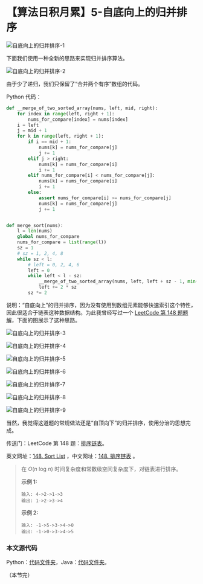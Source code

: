 # 【算法日积月累】5-自底向上的归并排序

![自底向上的归并排序-1](https://liweiwei1419.github.io/images/algorithms/merge-sort.png)

下面我们使用一种全新的思路来实现归并排序算法。

![自底向上的归并排序-2](http://upload-images.jianshu.io/upload_images/414598-d6c90094f981936f.jpg?imageMogr2/auto-orient/strip%7CimageView2/2/w/1240)

由于少了递归，我们只保留了“合并两个有序”数组的代码。

Python 代码：

```python
def __merge_of_two_sorted_array(nums, left, mid, right):
    for index in range(left, right + 1):
        nums_for_compare[index] = nums[index]
    i = left
    j = mid + 1
    for k in range(left, right + 1):
        if i == mid + 1:
            nums[k] = nums_for_compare[j]
            j += 1
        elif j > right:
            nums[k] = nums_for_compare[i]
            i += 1
        elif nums_for_compare[i] < nums_for_compare[j]:
            nums[k] = nums_for_compare[i]
            i += 1
        else:
            assert nums_for_compare[i] >= nums_for_compare[j]
            nums[k] = nums_for_compare[j]
            j += 1


def merge_sort(nums):
    l = len(nums)
    global nums_for_compare
    nums_for_compare = list(range(l))
    sz = 1
    # sz = 1, 2, 4, 8
    while sz < l:
        # left = 0, 2, 4, 6
        left = 0
        while left < l - sz:
            __merge_of_two_sorted_array(nums, left, left + sz - 1, min(left + sz + sz - 1, l - 1))
            left += 2 * sz
        sz *= 2
```

说明：“自底向上”的归并排序，因为没有使用到数组元素能够快速索引这个特性，因此很适合于链表这种数据结构。为此我曾经写过一个 [LeetCode 第 148 题题解](https://liweiwei1419.github.io/leetcode-solution/leetcode-0148-sort-list/)，下面的图展示了这种思路。

![自底向上的归并排序-3](https://liweiwei1419.github.io/images/leetcode-solution/148-1.jpg)

![自底向上的归并排序-4](https://liweiwei1419.github.io/images/leetcode-solution/148-2.jpg)

![自底向上的归并排序-5](https://liweiwei1419.github.io/images/leetcode-solution/148-3.jpg)

![自底向上的归并排序-6](https://liweiwei1419.github.io/images/leetcode-solution/148-4.jpg)

![自底向上的归并排序-7](https://liweiwei1419.github.io/images/leetcode-solution/148-5.jpg)

![自底向上的归并排序-8](https://liweiwei1419.github.io/images/leetcode-solution/148-6.jpg)

![自底向上的归并排序-9](https://liweiwei1419.github.io/images/leetcode-solution/148-7.jpg)

当然，我觉得这道题的常规做法还是“自顶向下”的归并排序，使用分治的思想完成。

传送门：LeetCode 第 148 题：[排序链表](https://leetcode-cn.com/problems/sort-list)。

英文网址：[148. Sort List](https://leetcode.com/problems/sort-list/description/) ，中文网址：[148. 排序链表](https://leetcode-cn.com/problems/sort-list/description/) 。

> 在 *O*(*n* log *n*) 时间复杂度和常数级空间复杂度下，对链表进行排序。
>
> **示例 1:**
>
> ```
> 输入: 4->2->1->3
> 输出: 1->2->3->4
> ```
>
> **示例 2:**
>
> ```
> 输入: -1->5->3->4->0
> 输出: -1->0->3->4->5
> ```

### 本文源代码

Python：[代码文件夹](https://github.com/liweiwei1419/Algorithms-Learning-Python/tree/master/sort)，Java：[代码文件夹](https://github.com/liweiwei1419/Algorithms-Learning-Java/tree/master/03-Merge-Sort/src)。

（本节完）



